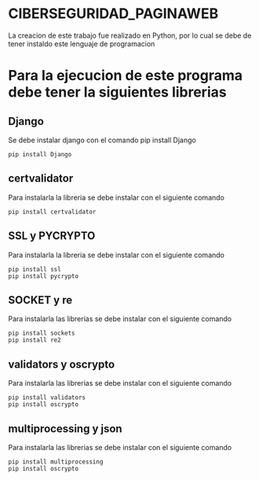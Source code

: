 # CIBERSEGURIDAD_PAGINAWEB

La creacion de este trabajo fue realizado en Python, por lo cual se debe de tener instaldo este lenguaje de programacion

# Para la ejecucion de este programa debe tener la siguientes librerias

## Django
  Se debe instalar django con el comando pip install Django  
  
  ```
  pip install Django
  
  ```
 
 ## certvalidator
  Para instalarla la libreria se debe instalar con el siguiente comando
  ```
  pip install certvalidator

  ```
 ## SSL y PYCRYPTO
  Para instalarla la libreria se debe instalar con el siguiente comando
  
  ```
  pip install ssl
  pip install pycrypto
  ```
  ## SOCKET y re
  Para instalarla las librerias se debe instalar con el siguiente comando
  
  ```
  pip install sockets
  pip install re2
  ```
  ## validators y oscrypto
  Para instalarla las librerias se debe instalar con el siguiente comando
  
  ```
  pip install validators
  pip install oscrypto
  ```
  
  ## multiprocessing y json
  Para instalarla las librerias se debe instalar con el siguiente comando
  
  ```
  pip install multiprocessing
  pip install oscrypto
  ```
  
